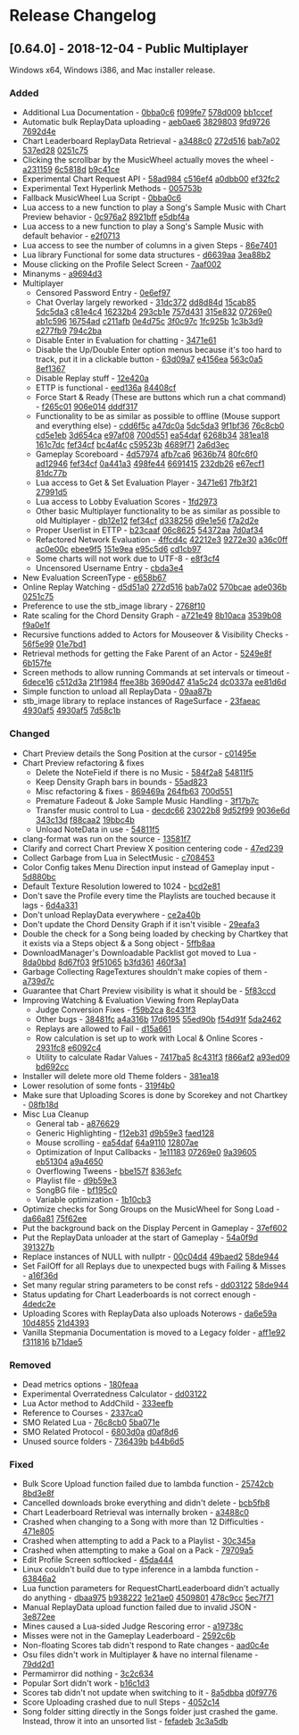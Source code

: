 # Release Changelog


## [0.64.0] - 2018-12-04 - Public Multiplayer

Windows x64, Windows i386, and Mac installer release.

### Added
- Additional Lua Documentation - [0bba0c6](../../../commit/0bba0c6e5f0a27ddc7cebba25f1c0963c3b98c0f) [f099fe7](../../../commit/f099fe7fdc41e5ad379e55c69eeec7687698d1bb) [578d009](../../../commit/578d009fff77db6590c1bfc2fa9b2b15d2001fbb) [bb1ccef](../../../commit/bb1ccef29b63bd5cdb82f9d4262052df5ed0de81)
- Automatic bulk ReplayData uploading - [aeb0ae6](../../../commit/aeb0ae6b8b632d4d394af13add1b15a36b091320) [3829803](../../../commit/3829803b2857990a6fdf04bac68c4a92018011c9) [9fd9726](../../../commit/9fd97265ee725026b0ccf9287c9056eecc6b0636) [7692d4e](../../../commit/7692d4e87586f18d6659044d5c7418dd8981d1e1)
- Chart Leaderboard ReplayData Retrieval - [a3488c0](../../../commit/a3488c0bef7b3e6c049d3ee0b78f7494c0139800) [272d516](../../../commit/272d516f7e3fbb82f2ecbc4925d27c420cfb8167) [bab7a02](../../../commit/bab7a020313822b78a89eda4dc3e470b404ad160) [537ed28](../../../commit/537ed28b9fa066f20125f52877fdb723eda3fc33) [0251c75](../../../commit/0251c75534b9158d093c1a56a8bf11c81d0fad2e)
- Clicking the scrollbar by the MusicWheel actually moves the wheel - [a231159](../../../commit/a231159410710d33667ec2ad8933170260e9e29e) [6c5818d](../../../commit/6c5818d17b9b1f1d925a2a930e45e3a601f60cdb) [b9c41ce](../../../commit/b9c41ce9110401670ff6466b56a62603ea8c3fcf)
- Experimental Chart Request API - [58ad984](../../../commit/58ad984c75a364c43c8c5b16ca3a1c926a6ec064) [c516ef4](../../../commit/c516ef42afe83a1296f82dd33b66aa0058e17bd1) [a0dbb00](../../../commit/a0dbb004f0bca147516f4668d9ef0828d6ad5c22) [ef32fc2](../../../commit/ef32fc20d23a992144d9a274960113a3e7d3f67d)
- Experimental Text Hyperlink Methods - [005753b](../../../commit/005753bae8dca433a6b05566971658c4926adc8d)
- Fallback MusicWheel Lua Script - [0bba0c6](../../../commit/0bba0c6e5f0a27ddc7cebba25f1c0963c3b98c0f)
- Lua access to a new function to play a Song's Sample Music with Chart Preview behavior - [0c976a2](../../../commit/0c976a221c41693353a29218bc0c8fbac4b87777) [8921bff](../../../commit/8921bff33621688023b5e6b2bf861364d9c0ca70) [e5dbf4a](../../../commit/e5dbf4a8ff38e0c82c3c5d36382eee3f6338155a)
- Lua access to a new function to play a Song's Sample Music with default behavior - [e2f0713](../../../commit/e2f071379c26be323b1d8852cff4f9a9d5c84d1f)
- Lua access to see the number of columns in a given Steps - [86e7401](../../../commit/86e7401f79c9d5085329f6f5e851eab1b6e5479f)
- Lua library Functional for some data structures - [d6639aa](../../../commit/d6639aad989ce19e4a78f0ff203cf5338dec3149) [3ea88b2](../../../commit/3ea88b29e3bca35fc8810c1069ef6d35f4315bbd)
- Mouse clicking on the Profile Select Screen - [7aaf002](../../../commit/7aaf002fcb08960d4927884a708a44f341ccb1b9)
- Minanyms - [a9694d3](../../../commit/a9694d39f970c78affbf8c2a51a7ce96cf294832)
- Multiplayer
  - Censored Password Entry - [0e6ef97](../../../commit/0e6ef97ddb6f3908d37d046ec59ab764e03111ab)
  - Chat Overlay largely reworked - [31dc372](../../../commit/31dc3723e3d00b7f9dbf15cadd4625618b3535a1) [dd8d84d](../../../commit/dd8d84dca361bf76179e9239235e126fd5be2d74) [15cab85](../../../commit/15cab851b20fe4b8f6ecd570cdc0d9c453a3b191) [5dc5da3](../../../commit/5dc5da301333b6fe3c82c39369af99f5564d7f98) [c81e4c4](../../../commit/c81e4c486048521e703f4609f14eb846434af299) [16232b4](../../../commit/16232b4bdec5d94a3d1891acd419b414030b2fc8) [293cb1e](../../../commit/293cb1e007a7753673163913ecc34aa99cd3ff20) [757d431](../../../commit/757d4319235ab5f4ca33a85c72c25a49bdbb877c) [315e832](../../../commit/315e8329d0721f388b380cfe952c2d728998433d) [07269e0](../../../commit/07269e04427967cd6eefba6d87b91762153d55f1) [ab1c596](../../../commit/ab1c596e59ccf2f66a9e30c0d15cd338f9a1b1d1) [16754ad](../../../commit/16754ad174645c1294fbde01af8c988a62889ea3) [c211afb](../../../commit/c211afb6db22a7b278e2f37fc8673ed195c58da7) [0e4d75c](../../../commit/0e4d75c1088aa44d84aaab22048441d423677abe) [3f0c97c](../../../commit/3f0c97c3bf6b04774afc3bdfb0fb1eb60a9cfbad) [1fc925b](../../../commit/1fc925bb96e20e45a116e0722e3406d9ebc2cae5) [1c3b3d9](../../../commit/1c3b3d967f16de9e4270f1076dbf4217ee6dd0a6) [e277fb9](../../../commit/e277fb90739b6e91459f0c51059ce07da2cd23cf) [794c2ba](../../../commit/794c2badb06efb5dc867723cc1cbfb46e4a8e5e6)
  - Disable Enter in Evaluation for chatting - [3471e61](../../../commit/3471e61c51b31aa0c4c10ed312e4aa04e2d77131)
  - Disable the Up/Double Enter option menus because it's too hard to track, put it in a clickable button - [63d09a7](../../../commit/63d09a7288eb2f036274e64d9546d3b4e0b8359f) [e4156ea](../../../commit/e4156eaf6e7936f1fe6dcc3a6e460e3bc821258a) [563c0a5](../../../commit/563c0a540a33057d815fda6f78f5cfb5c2be4a9a) [8ef1367](../../../commit/8ef13679cecaad92854db75aabfd1382e4755f86)
  - Disable Replay stuff - [12e420a](../../../commit/12e420ab2ef6d010c005274951c3aaae30075cf9)
  - ETTP is functional - [eed136a](../../../commit/eed136a383089359db30fc73439b6bd258d59029) [84408cf](../../../commit/84408cf9c570a87cfd887e3e900fbd2676da76c4)
  - Force Start & Ready (These are buttons which run a chat command) - [f265c01](../../../commit/f265c0151ff7ef2d867d0bfcaea8f2f463e68414) [906e014](../../../commit/906e0140b9289516cec9a46f6e036d03e1dc4b1f) [dddf317](../../../commit/dddf317d2de9e3f106010d25031fe012c2009f34)
  - Functionality to be as similar as possible to offline (Mouse support and everything else) - [cdd6f5c](../../../commit/cdd6f5c32d22822eb82ef560bb80d11a2b868d03) [a47dc0a](../../../commit/a47dc0a35b4aacf1b12ab03f44fb49a65806d990) [5dc5da3](../../../commit/5dc5da301333b6fe3c82c39369af99f5564d7f98) [9f1bf36](../../../commit/9f1bf36ef642a803d7366b93536e9aee2efd57d4) [76c8cb0](../../../commit/76c8cb09dff410f97eb24b7870a085bca0a83e37) [cd5e1eb](../../../commit/cd5e1eb63839cf8a455edd505c9600a2343db371) [3d654ca](../../../commit/3d654caf97e4e531de879a82c423e3f6b7dffc31) [e97af08](../../../commit/e97af08af50146c5e66b7c1d178241e9d1638454) [700d551](../../../commit/700d5512ecca1ad156ab8e32a9679db78dfde23a) [ea54daf](../../../commit/ea54daf2554c00afbc5312d3c8327e8cac54d870) [6268b34](../../../commit/6268b3433921929d6d54ad2c583ab26278187aea) [381ea18](../../../commit/381ea183c0f0aa67f41cf2efdf2cd1d203811947) [161c7dc](../../../commit/161c7dc73f0013ea4d0154a751f10abb19eea459) [fef34cf](../../../commit/fef34cf79576e4049cb42d7ec775cd9e685e4743) [bc4af4c](../../../commit/bc4af4c4c90dd2c9dfd224c7c04c6ede67ad889b) [c59523b](../../../commit/c59523b78da742fb6c65b9240e40c739f90823a2) [4689f71](../../../commit/4689f71e692d3e82a7b789d5e1c3872eee67d085) [2a6d3ec](../../../commit/2a6d3ec88995155dd2f6ca0109773e046bd7b2a9)
  - Gameplay Scoreboard - [4d57974](../../../commit/4d579747d370c7e6026b4fe1290753eea67f1690) [afb7ca6](../../../commit/afb7ca66eec47fb7c1414cac25f3c055a669650c) [9636b74](../../../commit/9636b74d3c5fd0adb0d5be82692c8c0edb992049) [80fc6f0](../../../commit/80fc6f0eddbfd56c82d8736db404eb27cb6e8392) [ad12946](../../../commit/ad1294691a3f7b37c552c60e173b9cd5edbffad7) [fef34cf](../../../commit/fef34cf79576e4049cb42d7ec775cd9e685e4743) [0a441a3](../../../commit/0a441a373555a815e810bdd8970ddcaa1c82213a) [498fe44](../../../commit/498fe4474d95df89fe73e3197edbc62f93c33fd4) [6691415](../../../commit/66914159baf9ee2b676a9b4f578c1f5efdb06f25) [232db26](../../../commit/232db26c64ec689a31ebac0689a3b69bb92ecaca) [e67ecf1](../../../commit/e67ecf1ed0a8e529fafdedad2efe74c6dd36c2df) [81dc77b](../../../commit/81dc77b385f3a2c32f043f8904bb96a120ce4945)
  - Lua access to Get & Set Evaluation Player - [3471e61](../../../commit/3471e61c51b31aa0c4c10ed312e4aa04e2d77131) [7fb3f21](../../../commit/7fb3f21075625b794e3e1e678f227dc9fc4d20e6) [27991d5](../../../commit/27991d5cb647ea8a78e8586085a39e337d68f1cc)
  - Lua access to Lobby Evaluation Scores - [1fd2973](../../../commit/1fd297384743bac25ba9b1f5c2ee1aa9f9999989)
  - Other basic Multiplayer functionality to be as similar as possible to old Multiplayer - [db12e12](../../../commit/db12e1237da9d96eb883ef25603a3bf2500ae33c) [fef34cf](../../../commit/fef34cf79576e4049cb42d7ec775cd9e685e4743) [d338256](../../../commit/d338256dfb9e22aa90f012663be097102878a891) [d9e1e56](../../../commit/d9e1e569e9a32f5df85d5747b9f8f08d76d9e46d) [f7a2d2e](../../../commit/f7a2d2e6bb2602371074747942bb7d8b63310783)
  - Proper Userlist in ETTP - [b23caaf](../../../commit/b23caafec69994a14fa36b576206698b0e326d2b) [06c8625](../../../commit/06c862530e18a53406b6f6675c892d1af5229db0) [54372aa](../../../commit/54372aa612cc97829b72bc2d1cb75c96e89da723) [7d0af34](../../../commit/7d0af343607c1a184514a941ef3d661bbd3c8446)
  - Refactored Network Evaluation - [4ffcd4c](../../../commit/4ffcd4cc760401e9bae4ba25fbfbeffcb5b778d3) [42212e3](../../../commit/42212e3d4a8eb30752e0438bd708138a0263e5a7) [9272e30](../../../commit/9272e30343620c5a088469c49b7e66b945f141d5) [a36c0ff](../../../commit/a36c0ff1b9e422ed4867c1b85515bc027ef48d3f) [ac0e00c](../../../commit/ac0e00c2b55ccf2c81da8b741dff8fd6be32a5e1) [ebee9f5](../../../commit/ebee9f56dbee4b44c007b6879c9c232d978c6265) [151e9ea](../../../commit/151e9eadd58a75aa86d4684fa48aa7251e416e22) [e95c5d6](../../../commit/e95c5d659e6d0e81f20b08af32d48fa121c92fe8) [cd1cb97](../../../commit/cd1cb97add49357f4bb8c5bad3587f085224abc2)
  - Some charts will not work due to UTF-8 - [e8f3cf4](../../../commit/e8f3cf42be4e12b6cc420e57817f6ae8dcef67b7)
  - Uncensored Username Entry - [cbda3e4](../../../commit/cbda3e4620b4b7a4c77422cba48a1e95a4423724)
- New Evaluation ScreenType - [e658b67](../../../commit/e658b6763e1a07fc82ec848f47f22edf5c6bde7f)
- Online Replay Watching - [d5d51a0](../../../commit/d5d51a087267295f6e7d4756d608fcc446ec41b4) [272d516](../../../commit/272d516f7e3fbb82f2ecbc4925d27c420cfb8167) [bab7a02](../../../commit/bab7a020313822b78a89eda4dc3e470b404ad160) [570bcae](../../../commit/570bcaecb1ea20608f71243f957cb55391c60fee) [ade036b](../../../commit/ade036b1f46f47bfc4bd686c6aaf597cd996e439) [0251c75](../../../commit/0251c75534b9158d093c1a56a8bf11c81d0fad2e)
- Preference to use the stb_image library - [2768f10](../../../commit/2768f10766206f0f39c0077af115139e0380ab78)
- Rate scaling for the Chord Density Graph - [a721e49](../../../commit/a721e495076043a06180c04ec20c55d680f214b2) [8b10aca](../../../commit/8b10acab090ddbc074c5d30094e95caa04e468f2) [3539b08](../../../commit/3539b08349b9ab939004868689f9ac8badad6429) [f9a0e1f](../../../commit/f9a0e1f95ea1638eeeb1a875ca32b193a8c8d335)
- Recursive functions added to Actors for Mouseover & Visibility Checks - [56f5e99](../../../commit/56f5e99ee57371581678e1a272df5469a87f70d7) [01e7bd1](../../../commit/01e7bd15598dd3838795f62665b437103cc3c7f4)
- Retrieval methods for getting the Fake Parent of an Actor - [5249e8f](../../../commit/5249e8f8e3f0017586aad9719da7dfdd6a81b016) [6b157fe](../../../commit/6b157fe7d35675e5b2be386c463e1ae2da786375)
- Screen methods to allow running Commands at set intervals or timeout - [6dece16](../../../commit/6dece164ce6104ed6512dfb9c4cd3bb97c54c640) [c512d3a](../../../commit/c512d3a8c5a16394e2009b964a86f7d1a9149edc) [21f1984](../../../commit/21f198435b633f0bd691a39cbf4a36881504579c) [ffee38b](../../../commit/ffee38b3b06a891766094163cdf32bf7db1840af) [3690d47](../../../commit/3690d47c80ef1bf5c16defcc678e6e95261cf7c3) [41a5c24](../../../commit/41a5c242d15e705116e9caced8f6f8dccf832032) [dc0337a](../../../commit/dc0337a2a18305f4d287d931593669004a0ba8de) [ee81d6d](../../../commit/ee81d6d04e5eda69c146b6a12e91921e68f851c9)
- Simple function to unload all ReplayData - [09aa87b](../../../commit/09aa87b653dd5bc37e680ec4e9f239acce96eb02)
- stb_image library to replace instances of RageSurface - [23faeac](../../../commit/23faeac5f59d7268ac18ffd55f798d6c90027b6e) [4930af5](../../../commit/4930af50bd0f1924d9e0ba6b4738bea85b85e81a) [4930af5](../../../commit/4930af50bd0f1924d9e0ba6b4738bea85b85e81a) [7d58c1b](../../../commit/7d58c1bb721f617f4b926bd7718411ce1d4e6de2)
### Changed
- Chart Preview details the Song Position at the cursor - [c01495e](../../../commit/c01495eb6209eb7117776fa53d0229f74e859538)
- Chart Preview refactoring & fixes
  - Delete the NoteField if there is no Music - [584f2a8](../../../commit/584f2a8be5d9c83eea0d8f9844c980f717b5e3e7) [54811f5](../../../commit/54811f50841facbf6cace27900cb696f7865e893)
  - Keep Density Graph bars in bounds - [55ad823](../../../commit/55ad8234a16ed47220339fbd82749fde96b1050f)
  - Misc refactoring & fixes - [869469a](../../../commit/869469ad2437e08a5722a89ffab0278cceac98c3) [264fb63](../../../commit/264fb63a27b7667592adc6075f1affd0deb3c79b) [700d551](../../../commit/700d5512ecca1ad156ab8e32a9679db78dfde23a)
  - Premature Fadeout & Joke Sample Music Handling - [3f17b7c](../../../commit/3f17b7c9a0348381d43ccaefcda80f53868c3d54)
  - Transfer music control to Lua - [decdc66](../../../commit/decdc6698cdf781e58cf765eb6e4e9f3c32d56a1) [23022b8](../../../commit/23022b8613791885beac56eba46ba4ed03feca4b) [9d52f99](../../../commit/9d52f9992086f4aa3a62e39d05450d0e67c637a5) [9036e6d](../../../commit/9036e6d52386d60adad079e17d8ab6f372a5851f) [343c13d](../../../commit/343c13db72c3f7b9f93ad28ede5a82c8893d0a56) [f88caa2](../../../commit/f88caa2a67a9fac5181d94e1d5aa2c7fea67a060) [19bbc4b](../../../commit/19bbc4b29e944cf2a1ebce44853f5772c733ab2c)
  - Unload NoteData in use - [54811f5](../../../commit/54811f50841facbf6cace27900cb696f7865e893)
- clang-format was run on the source - [13581f7](../../../commit/13581f79df2220776f2033c14b36da2fd896fc7f)
- Clarify and correct Chart Preview X position centering code - [47ed239](../../../commit/47ed239e3ca443012343971721491b76fe8b0432)
- Collect Garbage from Lua in SelectMusic - [c708453](../../../commit/c708453ea3e021c98a0f725eab4e1b1c6732f8b7)
- Color Config takes Menu Direction input instead of Gameplay input - [5d880bc](../../../commit/5d880bc4a1f8f7e6cd0c5f8ea80ccea8030c5ff4)
- Default Texture Resolution lowered to 1024 - [bcd2e81](../../../commit/bcd2e810d8db08cc83fdd0b25972a8f1ca83b066)
- Don't save the Profile every time the Playlists are touched because it lags - [6d4a331](../../../commit/6d4a33191ac2904676cd6b9b3d48768cd7864331)
- Don't unload ReplayData everywhere - [ce2a40b](../../../commit/ce2a40ba9ba5c7bc8f56b2d3e00d66070c4e7b4e)
- Don't update the Chord Density Graph if it isn't visible - [29eafa3](../../../commit/29eafa351e37e1a3188183807ddc53a7b596a876)
- Double the check for a Song being loaded by checking by Chartkey that it exists via a Steps object & a Song object - [5ffb8aa](../../../commit/5ffb8aa925da9b26c9cf3feff6500c3d3b3ecd3b)
- DownloadManager's Downloadable Packlist got moved to Lua - [8da0bbd](../../../commit/8da0bbdd609cb74aa3509d50437ec9121e647a0a) [8d67f03](../../../commit/8d67f0393343fb0d09745184fa7d334e433eef56) [9f51065](../../../commit/9f51065d9ba066bdda0edbcd69ebf8d7d7910683) [b3fd361](../../../commit/b3fd361bc8c88df6278db1076f298c539a70cfef) [460f3a1](../../../commit/460f3a19f4e3667cee660b7f4afbda412b7f2adb)
- Garbage Collecting RageTextures shouldn't make copies of them - [a739d7c](../../../commit/a739d7c9d814e2715692a8a178a79eaf3c0beb4a)
- Guarantee that Chart Preview visibility is what it should be - [5f83ccd](../../../commit/5f83ccd4c11a9e304c060c9086288c88dadf7f7c)
- Improving Watching & Evaluation Viewing from ReplayData
  - Judge Conversion Fixes - [f59b2ca](../../../commit/f59b2caa1bb08eaa203c47646f8d66a5f6b05f32) [8c431f3](../../../commit/8c431f31b49fbd49ffadfa944bba1b693798a910)
  - Other bugs - [38481fc](../../../commit/38481fc81c2cb1c9ebdfb30dfd09a1fded118074) [a4a316b](../../../commit/a4a316bbf09e5a186de4b74e8a3120e314c9e8e7) [17d6195](../../../commit/17d61955128242761161dab04d839ad35b0222f4) [55ed90b](../../../commit/55ed90bee8fdb113b1ecf53063afbcfc3ab8a81d) [f54d91f](../../../commit/f54d91fd09cb9d49b92394c893e50e2fcd0b4b56) [5da2462](../../../commit/5da2462f52e2bc5f85eeb7d8d458984558c67004)
  - Replays are allowed to Fail - [d15a661](../../../commit/d15a661207a48989fe145a3d2825c56ef556beb0)
  - Row calculation is set up to work with Local & Online Scores - [2931fc8](../../../commit/2931fc82e4209ab41f5bb66d3f8fcf1cecc3b8a2) [e6092c4](../../../commit/e6092c4a1b6f32dc822c335c3ce74a2785996d0a)
  - Utility to calculate Radar Values - [7417ba5](../../../commit/7417ba5123adde140506124f4a477e8b349c8b3e) [8c431f3](../../../commit/8c431f31b49fbd49ffadfa944bba1b693798a910) [f866af2](../../../commit/f866af2ebb76a799b339bd6942fe9db6adb4192d) [a93ed09](../../../commit/a93ed097a87f926bca342b5ccad99d596d2170a3) [bd692cc](../../../commit/bd692cc1788ff35d048878d7369884b1b112dc39)
- Installer will delete more old Theme folders - [381ea18](../../../commit/381ea183c0f0aa67f41cf2efdf2cd1d203811947)
- Lower resolution of some fonts - [319f4b0](../../../commit/319f4b0fc1b79da939157c37d34f64749fd3591d)
- Make sure that Uploading Scores is done by Scorekey and not Chartkey - [08fb18d](../../../commit/08fb18d35d38470af3beb95a1feacac1784569d3)
- Misc Lua Cleanup
  - General tab - [a876629](../../../commit/a8766298dd9f40f9fb681b52e73de58ad52ba0ad)
  - Generic Highlighting - [f12eb31](../../../commit/f12eb31aead4c0227efa919b9ced4d3bcd905fe0) [d9b59e3](../../../commit/d9b59e34d91fd6fe17cdb5ae0239439b30c5bbc6) [faed128](../../../commit/faed128e301bbe6a2a012b389386043cfbe5c65c)
  - Mouse scrolling - [ea54daf](../../../commit/ea54daf2554c00afbc5312d3c8327e8cac54d870) [64a9110](../../../commit/64a911040f4c42828ee94efbc6d4f6ead3b87fd3) [12807ae](../../../commit/12807aec9abb08a81ee15b1f506963e0524e17b2)
  - Optimization of Input Callbacks - [1e11183](../../../commit/1e1118379c6293503e8d5dac7532f0a83671b024) [07269e0](../../../commit/07269e04427967cd6eefba6d87b91762153d55f1) [9a39605](../../../commit/9a39605cdf4b37bf9a866be80ee7e19f2bc8b73b) [eb51304](../../../commit/eb513040f7472c1ccbb964f893287d6a2824ccee) [a9a4650](../../../commit/a9a46500100726b34153824fe3b9fa98b0038d46)
  - Overflowing Tweens - [bbe157f](../../../commit/bbe157f10632a870bebe885c6b4fb3ed82d53701) [8363efc](../../../commit/8363efc8a57232fbe49fac63df3aa023631e42ba)
  - Playlist file - [d9b59e3](../../../commit/d9b59e34d91fd6fe17cdb5ae0239439b30c5bbc6)
  - SongBG file - [bf195c0](../../../commit/bf195c03191c73ed17f84795031194c1991c208e)
  - Variable optimization - [1b10cb3](../../../commit/1b10cb36d76dced1f8e2ea29cf888e402ffa9988)
- Optimize checks for Song Groups on the MusicWheel for Song Load - [da66a81](../../../commit/da66a8186f6c87e48183abf77136e528abfd5864) [75f62ee](../../../commit/75f62ee0a1a11a7428d0761458a9b4696f4a6e9b)
- Put the background back on the Display Percent in Gameplay - [37ef602](../../../commit/37ef602d5a6dfe2d4a071a53a1c8fb64f11ecc5e)
- Put the ReplayData unloader at the start of Gameplay - [54a0f9d](../../../commit/54a0f9db0862cd317bfa95b1004cafb23f90e6eb) [391327b](../../../commit/391327b5d92d6caf935902b03ab1cfa5428e9a1e)
- Replace instances of NULL with nullptr - [00c04d4](../../../commit/00c04d466d970b8eb59fede941f3349a36c61811) [49baed2](../../../commit/49baed25be1eaf35459a5178f5ecbccce99f2c83) [58de944](../../../commit/58de9442a9a8801c4012706ec9fbc4e82aea32ad)
- Set FailOff for all Replays due to unexpected bugs with Failing & Misses - [a16f36d](../../../commit/a16f36d7e2d389280bf7a41d89943164d130ea81)
- Set many regular string parameters to be const refs - [dd03122](../../../commit/dd031224e895838766fee22fc81aa4cdb4f01101) [58de944](../../../commit/58de9442a9a8801c4012706ec9fbc4e82aea32ad) 
- Status updating for Chart Leaderboards is not correct enough - [4dedc2e](../../../commit/4dedc2e5bf4e4cc8aeea9ca85d77e9030afd5300)
- Uploading Scores with ReplayData also uploads Noterows - [da6e59a](../../../commit/da6e59a9d5ca28774fa07a5d4d10a01128136f5f) [10d4855](../../../commit/10d4855cde5442c9ab8c241dc14ceef97e4f3137) [21d4393](../../../commit/21d4393abbea29d5ebd7b55103ef893dd05790d3)
- Vanilla Stepmania Documentation is moved to a Legacy folder - [aff1e92](../../../commit/aff1e92844be94f60bb2ea15bd7015873ec9a307) [f311816](../../../commit/f311816c82750205dec255ce854ecc9e6993b695) [b71dae5](../../../commit/b71dae544b51c17a5f77bc9b4253df2f3ef6e72b)
### Removed
- Dead metrics options - [180feaa](../../../commit/180feaaea25e3efbfcd77aec7dafd767ede77345)
- Experimental Overratedness Calculator - [dd03122](../../../commit/dd031224e895838766fee22fc81aa4cdb4f01101)
- Lua Actor method to AddChild - [333eefb](../../../commit/333eefb837fa0d1585204a844eb29099967bc35c)
- Reference to Courses - [2337ca0](../../../commit/2337ca063bcc10eee7ebd49b5bc36054c623ed42)
- SMO Related Lua - [76c8cb0](../../../commit/76c8cb09dff410f97eb24b7870a085bca0a83e37) [5ba071e](../../../commit/5ba071e766aee1f0e84bcc2ac5a6cbcedeab1c0a)
- SMO Related Protocol - [6803d0a](../../../commit/6803d0a0c4e2391f012c50a01d784c01225fa19c) [d0af8d6](../../../commit/d0af8d68c8e2cc817f15f01f52641842469a3bac)
- Unused source folders - [736439b](../../../commit/736439b73649172ed64e17eaf6bb0b71b95fd4e8) [b44b6d5](../../../commit/b44b6d5c101f0b963fa9988d326a2676d7cde827)
### Fixed
- Bulk Score Upload function failed due to lambda function - [25742cb](../../../commit/25742cb07baa71cbc09760b7e6f7bfbe70c37eac) [8bd3e8f](../../../commit/8bd3e8f0f2d2e55fb28e53f146d6ca6ebf3ce3ab)
- Cancelled downloads broke everything and didn't delete - [bcb5fb8](../../../commit/bcb5fb898afb12e2f6875553b9aadbead2454624)
- Chart Leaderboard Retrieval was internally broken - [a3488c0](../../../commit/a3488c0bef7b3e6c049d3ee0b78f7494c0139800)
- Crashed when changing to a Song with more than 12 Difficulties - [471e805](../../../commit/471e805884e476b363ac59bb84686e23df608d20)
- Crashed when attempting to add a Pack to a Playlist - [30c345a](../../../commit/30c345a362c4492d72d7f331b12bdc8bcdee9f45)
- Crashed when attempting to make a Goal on a Pack - [79709a5](../../../commit/79709a52905551539ce3752c7fe56d0249f1922f)
- Edit Profile Screen softlocked - [45da444](../../../commit/45da444686a93a43589bac211c8b0b62e8c2995b)
- Linux couldn't build due to type inference in a lambda function - [63846a2](../../../commit/63846a2827467615da73d5516bd60df8dde6b026)
- Lua function parameters for RequestChartLeaderboard didn't actually do anything - [dbaa975](../../../commit/dbaa975302fce60421e82b731edc21c365ad184e) [b938222](../../../commit/b9382228c384d46c39b8de792dbdcfaf5c04b8c0) [1e21ae0](../../../commit/1e21ae049948b0c75da06d9b63946dfdd14fce06) [4509801](../../../commit/4509801a64c592eefa4446aebc282ad217ba61f2) [478c9cc](../../../commit/478c9cc72b91d884e83148365e59d2e5edd4d716) [5ec7f71](../../../commit/5ec7f71d355d43f02afb9afea119f78162a4e98e)
- Manual ReplayData upload function failed due to invalid JSON - [3e872ee](../../../commit/3e872eee4b28d531ab518e9944a470a5f9f9ef84)
- Mines caused a Lua-sided Judge Rescoring error - [a19738c](../../../commit/a19738c6575d949ba8c202e297b0d9da96b79c5a)
- Misses were not in the Gameplay Leaderboard - [2592c6b](../../../commit/2592c6b4c4d925208ef1356fe9f57c74a1d8a39c)
- Non-floating Scores tab didn't respond to Rate changes - [aad0c4e](../../../commit/aad0c4ed9685175171dfdb93bf6f4ee9f9f676a8)
- Osu files didn't work in Multiplayer & have no internal filename - [79dd2d1](../../../commit/79dd2d13e483faf91bbb7e32232b9977b481b27f)
- Permamirror did nothing - [3c2c634](../../../commit/3c2c6344eb8a78732558a48c86031dac5c66ed43)
- Popular Sort didn't work - [b16c1d3](../../../commit/b16c1d3a9c6b94e6a6e3d110cde1198d766ac345)
- Scores tab didn't not update when switching to it - [8a5dbba](../../../commit/8a5dbbaaaea86b3ae5cbeeece92973a93adc4807) [d0f9776](../../../commit/d0f97769e87d181a493816ec7bd8625d622795e2)
- Score Uploading crashed due to null Steps - [4052c14](../../../commit/4052c14ae055d47fd79af3c0c73b3c2d60bf9587)
- Song folder sitting directly in the Songs folder just crashed the game. Instead, throw it into an unsorted list - [fefadeb](../../../commit/fefadeb5344f82098804cd71c3fdf8abaca6a1a4) [3c3a5db](../../../commit/3c3a5dbef56f5979f2f900241e460dca24782d64)
